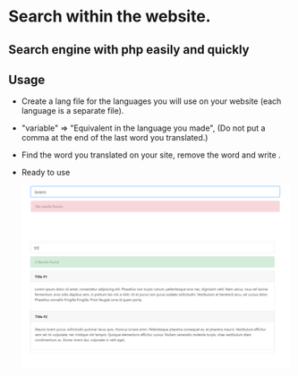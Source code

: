 # Search within the website.

## Search engine with php easily and quickly

## Usage

- Create a lang file for the languages you will use on your website (each language is a separate file).
- "variable" => "Equivalent in the language you made",  (Do not put a comma at the end of the last word you translated.)
- Find the word you translated on your site, remove the word and write <?php echo $lang['variable']?>.
- Ready to use


    
    ![ss](assets/ss1.png)
    ![ss](assets/ss2.png)
